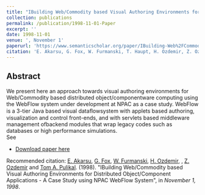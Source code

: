 ```yaml
---
title: "IBuilding Web/Commodity based Visual Authoring Environments for Distributed Object/Component Applications - A Case Study using NPAC WebFlow System"
collection: publications
permalink: /publication/1998-11-01-Paper
excerpt: ''
date: 1998-11-01
venue: ', November 1'
paperurl: 'https://www.semanticscholar.org/paper/IBuilding-Web%2FCommodity-based-Visual-Authoring-for-Akarsu-Fox/5f266cf6e1bf5361f00c856a3ac5d7a6d4172b54'
citation: 'E. Akarsu, G. Fox, W. Furmanski, T. Haupt, H. Ozdemir, Z. Ozdemir and Tom A. Pulikal. (1998). &quot;New Systems Technologies and Software Products for HPCC: Volume III - High Performance Commodity Computing on the Pragmatic Object Web&quot;, <i> Technology Assessment Report for RCI, Ltd., October 1, 1998</i>.'
---
```


Abstract
-------- 
We present here an approach towards visual authoring environments for Web/Commodity based distributed object/componentware computing using the WebFlow system under development at NPAC as a case study. 
WebFlow is a 3-tier Java based visual dataﬂowsystem with applets based authoring, visualization and control front-ends, and with servlets based middleware management ofbackend modules that wrap legacy codes such as databases or high performance simulations.
<br>
See 
- [Download paper here](https://www.semanticscholar.org/paper/IBuilding-Web%2FCommodity-based-Visual-Authoring-for-Akarsu-Fox/5f266cf6e1bf5361f00c856a3ac5d7a6d4172b54)

Recommended citation: [E. Akarsu](https://www.linkedin.com/in/erol-akarsu-phd-946b753), [G. Fox](https://www.linkedin.com/in/geoffrey-fox-10581a1/), [W. Furmanski](https://www.linkedin.com/in/wojtek-furmanski-30248957/), [H. Ozdemir](https://www.linkedin.com/in/hasantimucinozdemir/), , [Z. Ozdemir](https://www.linkedin.com/in/zeynepodcikinozdemir/) and [Tom A. Pulikal](https://www.linkedin.com/in/tom-pulikal-74055942/). (1998). "IBuilding Web/Commodity based Visual Authoring Environments for Distributed Object/Component Applications - A Case Study using NPAC WebFlow System", in <i>November 1, 1998</i>.
